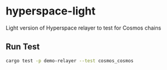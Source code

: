 # hyperspace-light

Light version of Hyperspace relayer to test for Cosmos chains

## Run Test

```bash
cargo test -p demo-relayer --test cosmos_cosmos
```
